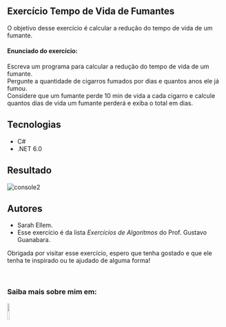 ## Exercício Tempo de Vida de Fumantes
O objetivo desse exercício é calcular a redução do tempo de vida de um fumante.

#### Enunciado do exercício:
Escreva um programa para calcular a redução do tempo de vida de um fumante.                                                                                       
Pergunte a quantidade de cigarros fumados por dias e quantos anos ele já fumou.                                                                       
Considere que um fumante perde 10 min de vida a cada cigarro e calcule quantos dias de vida um fumante perderá e exiba o total em dias.


## Tecnologias

* C#
* .NET 6.0


## Resultado
![console2](https://user-images.githubusercontent.com/89920953/189228274-b6e3e8f8-46c1-4d3b-9b68-029c3d8d78e7.gif)


## Autores
* Sarah Ellem.
* Esse exercício é da lista _Exercícios de Algoritmos_ do Prof. Gustavo Guanabara. 

Obrigada por visitar esse exercício, espero que tenha gostado e que ele tenha te inspirado ou te ajudado de alguma forma! 
 
</br>

### Saiba mais sobre mim em:
<a href="https://www.linkedin.com/in/sarah-ellem/" target="_blank"><img width="10%" src="https://cdn.jsdelivr.net/gh/devicons/devicon/icons/linkedin/linkedin-original-wordmark.svg" /></a>

